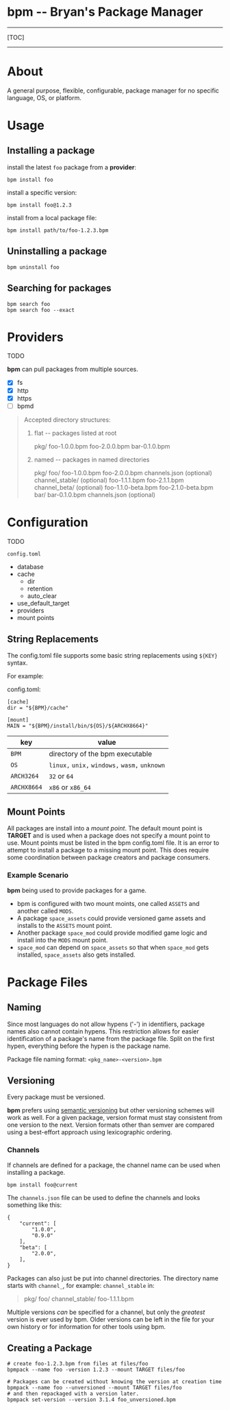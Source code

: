 # bpm -- Bryan's Package Manager

---

[TOC]

---

# About
A general purpose, flexible, configurable, package manager for no specific language, OS, or platform.

# Usage
## Installing a package

install the latest `foo` package from a **provider**:

    bpm install foo

install a specific version:

    bpm install foo@1.2.3

install from a local package file:

    bpm install path/to/foo-1.2.3.bpm

## Uninstalling a package

    bpm uninstall foo

## Searching for packages

    bpm search foo
    bpm search foo --exact

# Providers

TODO

**bpm** can pull packages from multiple sources.

- [x] fs
- [x] http
- [x] https
- [ ] bpmd

>Accepted directory structures:
>
>    1) flat -- packages listed at root
>
>        pkg/
>            foo-1.0.0.bpm
>            foo-2.0.0.bpm
>            bar-0.1.0.bpm
>
>    2) named -- packages in named directories
>
>        pkg/
>            foo/
>                foo-1.0.0.bpm
>                foo-2.0.0.bpm
>                channels.json        (optional)
>                channel_stable/      (optional)
>                    foo-1.1.1.bpm
>                    foo-2.1.1.bpm
>                channel_beta/        (optional)
>                    foo-1.1.0-beta.bpm
>                    foo-2.1.0-beta.bpm
>            bar/
>                bar-0.1.0.bpm
>                channels.json        (optional)
>

# Configuration

TODO

`config.toml`

- database
- cache
  - dir
  - retention
  - auto_clear
- use_default_target
- providers
- mount points

## String Replacements

The config.toml file supports some basic string replacements using `${KEY}` syntax.

For example:

config.toml:

```
[cache]
dir = "${BPM}/cache"

[mount]
MAIN = "${BPM}/install/bin/${OS}/${ARCHX8664}"
```

| key | value |
|-----|-------|
| `BPM` | directory of the bpm executable |
| `OS`  | `linux,` `unix,` `windows,` `wasm,` `unknown` |
| `ARCH3264` | `32` or `64` |
| `ARCHX8664` | `x86` or `x86_64` |


## Mount Points
All packages are install into a *mount point*.
The default mount point is **TARGET** and is used when a package does not specify a mount point to use.
Mount points must be listed in the bpm config.toml file.
It is an error to attempt to install a package to a missing mount point.
This does require some coordination between package creators and package consumers.

### Example Scenario
 **bpm** being used to provide packages for a game.

- bpm is configured with two mount moints, one called `ASSETS` and another called `MODS`.
- A package `space_assets` could provide versioned game assets and installs to the `ASSETS` mount point.
- Another package `space_mod` could provide modified game logic and install into the `MODS` mount point.
- `space_mod` can depend on `space_assets` so that when `space_mod` gets installed, `space_assets` also gets installed.


# Package Files

## Naming
Since most languages do not allow hypens ('-') in identifiers, package names also cannot contain hypens.
This restriction allows for easier identification of a package's name from the package file.
Split on the first hypen, everything before the hypen is the package name.


Package file naming format: `<pkg_name>-<version>.bpm`

## Versioning

Every package must be versioned.

**bpm** prefers using [semantic versioning](https://semver.org) but other versioning schemes will work as well.
For a given package, version format must stay consistent from one version to the next.
Version formats other than semver are compared using a best-effort approach using lexicographic ordering.

### Channels
If channels are defined for a package, the channel name can be used when installing a package.

    bpm install foo@current

The `channels.json` file can be used to define the channels and looks something like this:

```
{
    "current": [
        "1.0.0",
        "0.9.0"
    ],
    "beta": [
        "2.0.0",
    ],
}
```

Packages can also just be put into channel directories. The directory name starts with `channel_`, for example: `channel_stable` in:

>    pkg/
>        foo/
>            channel_stable/
>                foo-1.1.1.bpm

Multiple versions *can* be specified for a channel, but only the *greatest* version is ever used by bpm. Older versions can be left in the file for your own history or for information for other tools using bpm.

## Creating a Package

    # create foo-1.2.3.bpm from files at files/foo
    bpmpack --name foo -version 1.2.3 --mount TARGET files/foo

    # Packages can be created without knowing the version at creation time
    bpmpack --name foo --unversioned --mount TARGET files/foo
    # and then repackaged with a version later.
    bpmpack set-version --version 3.1.4 foo_unversioned.bpm

